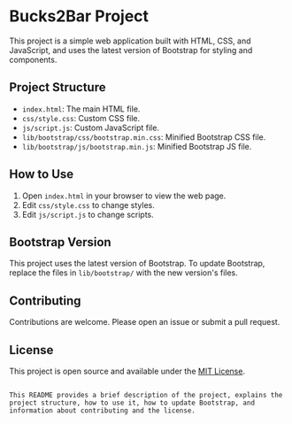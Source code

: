 # Bucks2Bar Project

This project is a simple web application built with HTML, CSS, and JavaScript, and uses the latest version of Bootstrap for styling and components.

## Project Structure

- `index.html`: The main HTML file.
- `css/style.css`: Custom CSS file.
- `js/script.js`: Custom JavaScript file.
- `lib/bootstrap/css/bootstrap.min.css`: Minified Bootstrap CSS file.
- `lib/bootstrap/js/bootstrap.min.js`: Minified Bootstrap JS file.

## How to Use

1. Open `index.html` in your browser to view the web page.
2. Edit `css/style.css` to change styles.
3. Edit `js/script.js` to change scripts.

## Bootstrap Version

This project uses the latest version of Bootstrap. To update Bootstrap, replace the files in `lib/bootstrap/` with the new version's files.

## Contributing

Contributions are welcome. Please open an issue or submit a pull request.

## License

This project is open source and available under the [MIT License](http://opensource.org/licenses/MIT).
```

This README provides a brief description of the project, explains the project structure, how to use it, how to update Bootstrap, and information about contributing and the license.